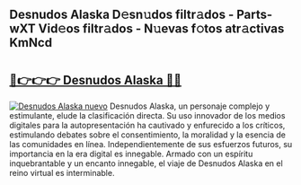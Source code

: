 ## Desnudos Alaska D𝚎sn𝚞dos filtr𝚊dos - Parts-wXT Vid𝚎os filtr𝚊dos - N𝚞evas f𝚘tos atr𝚊ctivas KmNcd

# <h2><a href="http://mb628w0.tromn.icu/?c=Desnudos+Alaska">🔗👉👉👉 Desnudos Alaska 🔗🔗</a></h2>

[![Desnudos Alaska nuevo](https://i.imgur.com/pEAQMta.gif)](http://mb628w0.tromn.icu/?c=Desnudos+Alaska)
Desnudos Alaska, un personaje complejo y estimulante, elude la clasificación directa. Su uso innovador de los medios digitales para la autopresentación ha cautivado y enfurecido a los críticos, estimulando debates sobre el consentimiento, la moralidad y la esencia de las comunidades en línea. Independientemente de sus esfuerzos futuros, su importancia en la era digital es innegable. Armado con un espíritu inquebrantable y un encanto innegable, el viaje de Desnudos Alaska en el reino virtual es interminable.
